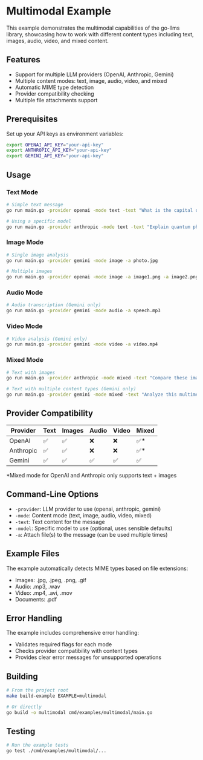 # Multimodal Example

This example demonstrates the multimodal capabilities of the go-llms library, showcasing how to work with different content types including text, images, audio, video, and mixed content.

## Features

- Support for multiple LLM providers (OpenAI, Anthropic, Gemini)
- Multiple content modes: text, image, audio, video, and mixed
- Automatic MIME type detection
- Provider compatibility checking
- Multiple file attachments support

## Prerequisites

Set up your API keys as environment variables:
```bash
export OPENAI_API_KEY="your-api-key"
export ANTHROPIC_API_KEY="your-api-key"
export GEMINI_API_KEY="your-api-key"
```

## Usage

### Text Mode
```bash
# Simple text message
go run main.go -provider openai -mode text -text "What is the capital of France?"

# Using a specific model
go run main.go -provider anthropic -mode text -text "Explain quantum physics" -model claude-3-opus-20240229
```

### Image Mode
```bash
# Single image analysis
go run main.go -provider gemini -mode image -a photo.jpg

# Multiple images
go run main.go -provider openai -mode image -a image1.png -a image2.png
```

### Audio Mode
```bash
# Audio transcription (Gemini only)
go run main.go -provider gemini -mode audio -a speech.mp3
```

### Video Mode
```bash
# Video analysis (Gemini only)
go run main.go -provider gemini -mode video -a video.mp4
```

### Mixed Mode
```bash
# Text with images
go run main.go -provider anthropic -mode mixed -text "Compare these images" -a img1.jpg -a img2.jpg

# Text with multiple content types (Gemini only)
go run main.go -provider gemini -mode mixed -text "Analyze this multimedia content" -a image.jpg -a audio.mp3 -a video.mp4
```

## Provider Compatibility

| Provider  | Text | Images | Audio | Video | Mixed |
|-----------|------|--------|-------|-------|-------|
| OpenAI    | ✅   | ✅     | ❌    | ❌    | ✅*   |
| Anthropic | ✅   | ✅     | ❌    | ❌    | ✅*   |
| Gemini    | ✅   | ✅     | ✅    | ✅    | ✅    |

*Mixed mode for OpenAI and Anthropic only supports text + images

## Command-Line Options

- `-provider`: LLM provider to use (openai, anthropic, gemini)
- `-mode`: Content mode (text, image, audio, video, mixed)
- `-text`: Text content for the message
- `-model`: Specific model to use (optional, uses sensible defaults)
- `-a`: Attach file(s) to the message (can be used multiple times)

## Example Files

The example automatically detects MIME types based on file extensions:
- Images: .jpg, .jpeg, .png, .gif
- Audio: .mp3, .wav
- Video: .mp4, .avi, .mov
- Documents: .pdf

## Error Handling

The example includes comprehensive error handling:
- Validates required flags for each mode
- Checks provider compatibility with content types
- Provides clear error messages for unsupported operations

## Building

```bash
# From the project root
make build-example EXAMPLE=multimodal

# Or directly
go build -o multimodal cmd/examples/multimodal/main.go
```

## Testing

```bash
# Run the example tests
go test ./cmd/examples/multimodal/...
```